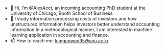 - 👋 Hi, I’m @AlexAcct, an incoming accounting PhD student at the University of Chicago, Booth School of Business.
- 👀 I study information processing costs of investors and how unstructured information helps investors better understand accounting information.In a methodological manner, I am interested in machine learning application in accounting and finance.
- 📫 How to reach me: kimgunwoo95@snu.ac.kr

<!---
AlexAcct/AlexAcct is a ✨ special ✨ repository because its `README.md` (this file) appears on your GitHub profile.
You can click the Preview link to take a look at your changes.
--->
